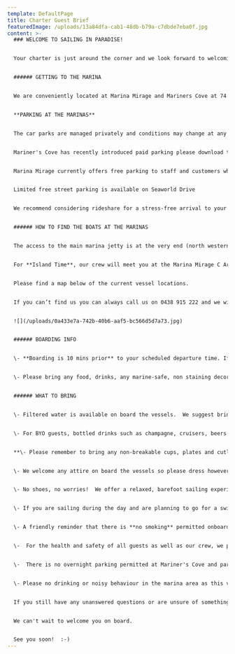 ```yaml
---
template: DefaultPage
title: Charter Guest Brief
featuredImage: /uploads/13a84dfa-cab1-48db-b79a-c7dbde7eba0f.jpg
content: >-
  ### WELCOME TO SAILING IN PARADISE!


  Your charter is just around the corner and we look forward to welcoming you onboard :) We have put together some essential pre-charter info to help get you ready for a totally stress-free and seamless experience! 


  ###### GETTING TO THE MARINA


  We are conveniently located at Marina Mirage and Mariners Cove at 74 Seaworld Drive, Main Beach. The marinas are directly adjacent to one another.


  **P﻿ARKING AT THE MARINAS**


  The car parks are managed privately and conditions may change at any time so please check the signage at time of parking. 


  M﻿ariner's Cove has recently introduced paid parking please download the app via <https://easypark.com.au/en_au>


  M﻿arina Mirage currently offers free parking to staff and customers who may be shopping or dining within Marina Mirage.


  L﻿imited free street parking is available on Seaworld Drive


  W﻿e recommend considering rideshare for a stress-free arrival to your charter.


  ###### HOW TO FIND THE BOATS AT THE MARINAS


  The access to the main marina jetty is at the very end (north western corner) of the Mariner's Cove carpark. For **Oceans & Spirit of Gwonda**, please take the jetty with the big yellow archway at Mariner's Cove. Our vessels are located on B arm, the first arm (to your left) after going under the first yellow archway, the boats are visible straight away. 


  For **Island Time**, our crew will meet you at the Marina Mirage C Arm gate 10 minutes prior to your scheduled departure time (located to the right of the main boardwalk, on the corner of Omeros Brothers Seafood restaurant). 


  Please find a map below of the current vessel locations.


  If you can’t find us you can always call us on 0438 915 222 and we will be happy to guide you.


  ![](/uploads/0a433e7a-742b-40b6-aaf5-bc566d5d7a73.jpg)


  ###### BOARDING INFO


  \- **Boarding is 10 mins prior** to your scheduled departure time. If you arrive earlier than this we ask that you please meet your group at the top, main boardwalk and wait there until your scheduled boarding time. The Marinas are very narrow, so it can be unsafe for large groups to congregate near the boats. At your scheduled boarding time 10 mins prior to departure, please make your way  to the vessel where our crew will be waiting for you. 


  \- Please bring any food, drinks, any marine-safe, non staining decorations etc with you on arrival.   On most occasions we are unfortunately unable to accept early deliveries due to the vessel's schedule and lack of storage space


  ###### WHAT TO BRING


  \- Filtered water is available on board the vessels.  We suggest bringing a reusable water bottle.  


  \- For BYO guests, bottled drinks such as champagne, cruisers, beers etc are welcome. **Red wine and straight bottles of spirits are not permitted**, but you are welcome to bring along commercial pre-mixed spirits/RTDs.  


  **\- Please remember to bring any non-breakable cups, plates and cutlery etc as required for BYO food and drinks as we don't carry these on board.**  We will provide eskies with ice for your use.  


  \- We welcome any attire on board the vessels so please dress however you feel comfortable to suit the theme of your charter, whether than be a T-Shirt and shorts or cocktail attire.  On winter evenings a jacket is advisable. 


  \- No shoes, no worries!  We offer a relaxed, barefoot sailing experience for your safety and comfort on board.     **You will be asked to slip your shoes off prior to boarding and leave your worries at the dock.**   


  \- If you are sailing during the day and are planning to go for a swim or enjoy our complimentary beach activities, be sure to remember your beach towel, swimmers and sunscreen (slip, slop, slap!) 


  \- A friendly reminder that there is **no smoking** permitted onboard our vessels. Our crew can organise a smoking stop for any guests on request, please let them know at the start of your charter. 


  \-  For the health and safety of all guests as well as our crew, we politely request that all guests attending the event are made aware that they will be unable to sail if they are showing symptoms of COVID-19 (high temp, cough, respiratory symptoms etc).  


  \-  There is no overnight parking permitted at Mariner's Cove and parking inspections are sporadically enforced so we recommend street parking on Seaworld Drive (or catching a cab) if you intend to leave your car overnight. 


  \-﻿ Please no drinking or noisy behaviour in the marina area as this violates the terms of our lease.  


  If you still have any unanswered questions or are unsure of something, please feel free to give us a call on 0438 915 222 or drop us an email at info@sailinginparadise.com.au.  


  We can't wait to welcome you on board.   


  See you soon!  :-)
---
```

